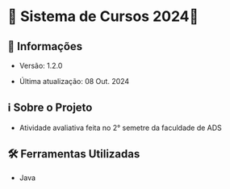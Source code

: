 # 🚀 Sistema de Cursos 2024🚀 

## 📢 Informações

- Versão: 1.2.0

- Última atualização: 08 Out. 2024

## ℹ️ Sobre o Projeto

- Atividade avaliativa feita no 2° semetre da faculdade de ADS

## 🛠️ Ferramentas Utilizadas

- Java
